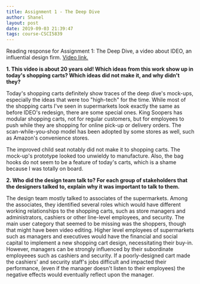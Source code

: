 ```yaml
---
title: Assignment 1 - The Deep Dive
author: Shanel
layout: post
date: 2019-09-03 21:39:47
tags: course-CSCI5839
---
```


Reading response for Assignment 1: The Deep Dive, a video about IDEO, an influential design firm. [Video link.](https://www.youtube.com/watch?v=2Dtrkrz0yoU)

**1. This video is about 20 years old! Which ideas from this work show up in today's shopping carts? Which ideas did not make it, and why didn't they?**

Today's shopping carts definitely show traces of the deep dive's mock-ups, especially the ideas that were too "high-tech" for the time. While most of the shopping carts I've seen in supermarkets look exactly the same as before IDEO's redesign, there are some special ones. King Soopers has modular shopping carts, not for regular customers, but for employees to push while they are shopping for online pick-up or delivery orders. The scan-while-you-shop model has been adopted by some stores as well, such as Amazon's convenience stores. 

The improved child seat notably did not make it to shopping carts. The mock-up's prototype looked too unwieldy to manufacture. Also, the bag hooks do not seem to be a feature of today's carts, which is a shame because I was totally on board.

**2. Who did the design team talk to? For each group of stakeholders that the designers talked to, explain why it was important to talk to them.**

The design team mostly talked to associates of the supermarkets. Among the associates, they identified several roles which would have different working relationships to the shopping carts, such as store managers and administrators, cashiers or other line-level employees, and security. The main user category that seemed to be missing was the shoppers, though that might have been video editing. Higher level employees of supermarkets such as managers and executives would have the financial and social capital to implement a new shopping cart design, necessitating their buy-in. However, managers can be strongly influenced by their subordinate employeees such as cashiers and security. If a poorly-designed cart made the cashiers' and security staff's jobs difficult and impacted their performance, (even if the manager doesn't listen to their employees) the negative effects would eventually reflect upon the manager.
